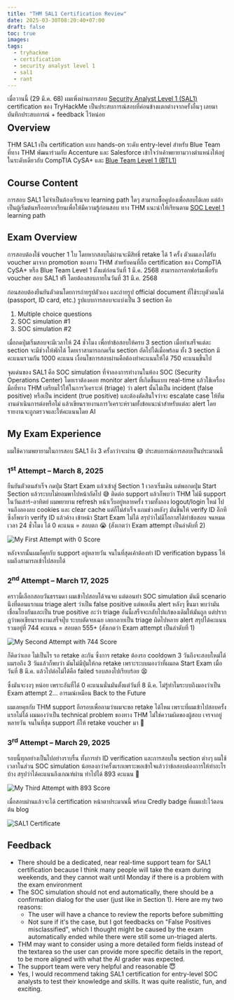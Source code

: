 ```yaml
---
title: "THM SAL1 Certification Review"
date: 2025-03-30T08:20:40+07:00
draft: false
toc: true
images:
tags:
  - tryhackme
  - certification
  - security analyst level 1
  - sal1
  - rant
---
```


เมื่อวานนี้ (29 มี.ค. 68) ผมเพิ่งผ่านการสอบ [Security Analyst Level 1 (SAL1)](https://tryhackme.com/certification/security-analyst-level-1) certification ของ TryHackMe เป็นประสบการณ์สอบที่ค่อนข้างแตกต่างจากครั้งอื่นๆ เลยมาบันทึกประสบการณ์ + feedback ไว้หน่อย

<div style="text-align: center; margin-bottom: -1.5em;">
  <div data-iframe-width="150" data-iframe-height="270" data-share-badge-id="87e90664-661a-4d69-9a4d-d9177386e62a" data-share-badge-host="https://www.credly.com"></div><script type="text/javascript" async src="//cdn.credly.com/assets/utilities/embed.js"></script>
</div>

## Overview

THM SAL1 เป็น certification แบบ hands-on ระดับ entry-level สำหรับ Blue Team  ที่ทาง THM พัฒนาร่วมกับ Accenture และ Salesforce เข้าใจว่าเค้าพยายามวางตำแหน่งให้อยู่ในระดับเดียวกับ CompTIA CySA+ และ [Blue Team Level 1 (BTL1)](/posts/btl1-certification-review/)

## Course Content

การสอบ SAL1 ไม่จำเป็นต้องเรียนจบ learning path ใดๆ สามารถซื้อคูปองเพื่อสอบได้เลย แต่ถ้าเป็นผู้เริ่มต้นหรืออยากเรียนเพื่อให้มีความรู้ก่อนสอบ ทาง THM แนะนำให้เรียนตาม [SOC Level 1](https://tryhackme.com/path/outline/soclevel1) learning path

## Exam Overview

การสอบต้องใช้ voucher 1 ใบ โดยหากสอบไม่ผ่านจะมีสิทธิ์ retake ได้ 1 ครั้ง ตัวผมเองได้รับ voucher มาจาก promotion ของทาง THM สำหรับคนที่ถือ certification ของ CompTIA CySA+ หรือ Blue Team Level 1 ตั้งแต่ก่อนวันที่ 1 มี.ค. 2568 สามารถกรอกฟอร์มเพื่อรับ voucher สอบ SAL1 ฟรี โดยต้องสอบภายในวันที่ 31 มี.ค. 2568

ก่อนสอบต้องยืนยันตัวตนโดยการถ่ายรูปตัวเอง และถ่ายรูป official document ที่ใช้ระบุตัวตนได้ (passport, ID card, etc.) รูปแบบการสอบจะแบ่งเป็น 3 section คือ

1. Multiple choice questions
2. SOC simulation #1
3. SOC simulation #2

เมื่อกดปุ่มเริ่มสอบจะมีเวลาให้ 24 ชั่วโมง เพื่อทำข้อสอบให้ครบ 3 section เมื่อทำเสร็จแต่ละ section จะมีช่วงให้พักได้ โดยเราสามารถกดเริ่ม section ถัดไปได้เมื่อพร้อม ทั้ง 3 section มีคะแนนรวมกัน 1000 คะแนน เงื่อนไขการสอบผ่านคือต้องทำคะแนนให้ได้ 750 คะแนนขึ้นไป

จุดเด่นของ SAL1 คือ SOC simulation ที่จำลองการทำงานในห้อง SOC (Security Operations Center) โดยเราต้องคอย monitor alert ที่เกิดขึ้นแบบ real-time แล้วใช้เครื่องมือที่ทาง THM เตรียมไว้ให้ในการวิเคราะห์ (triage) ว่า alert นั้นไม่เป็น incident (false positive) หรือเป็น incident (true positive) และต้องตัดสินใจว่าจะ escalate case ให้ทีมงานดำเนินการต่อหรือไม่ แล้วเขียนรายงานการวิเคราะห์รวมทั้งข้อแนะนำสำหรับแต่ละ alert โดยรายงานจะถูกตรวจและให้คะแนนโดย AI

## My Exam Experience

ผมใช้ความพยายามในการสอบ SAL1 ถึง 3 ครั้งกว่าจะผ่าน 😅 ประสบการณ์การสอบเป็นประมาณนี้

### 1<sup>st</sup> Attempt &ndash; March 8, 2025

ยืนยันตัวตนสำเร็จ กดปุ่ม Start Exam แล้วเข้าสู่ Section 1 เวลาเริ่มเดิน แต่พอกดปุ่ม Start Section แล้วระบบไม่ยอมพาไปหน้าถัดไป 😅 ติดต่อ support แล้วก็พบว่า THM ไม่มี support ในวันเสาร์-อาทิตย์ ผมพยายาม refresh หน้าเว็บอยู่หลายครั้ง รวมทั้งลอง logout/login ใหม่ ไปจนถึงลองลบ cookies และ clear cache แต่ก็ไม่สำเร็จ แถมช่วงหลังๆ มันขึ้นให้ verify ID อีกที ซึ่งก็พบว่า verify ID แล้วค้าง เข้าหน้า Start Exam ไม่ได้ สรุปว่าไม่มีโอกาสได้ทำข้อสอบ จนหมดเวลา 24 ชั่วโมง ได้ 0 คะแนน = สอบตก 😭 (สังเกตว่า Exam attempt เป็นลำดับที่ 2)

![My First Attempt with 0 Score](/img/thm-sal1-certification-review/first-attempt.png)

หลังจากนั้นผมก็คุยกับ support อยู่หลายวัน จนในที่สุดเค้าต้องทำ ID verification bypass ให้ ผมถึงสามารถเข้าไปสอบได้

### 2<sup>nd</sup> Attempt &ndash; March 17, 2025

คราวนี้เลือกสอบวันธรรมดา ผมเข้าไปสอบได้จนจบ แต่ตอนทำ SOC simulation มันมี scenario นึงที่ตอนแรกผม triage alert ว่าเป็น false positive แต่พอเห็น alert หลังๆ ขึ้นมา พบว่ามันเชื่อมโยงกันและเป็น true positive กะว่า triage อันนี้เสร็จจะกลับไปแก้ของเดิมให้มันถูก แต่ปรากฎว่าพอเขียนรายงานเสร็จปุ๊บ ระบบตัดจบเฉย เลยกลายเป็น triage ผิดไปหลาย alert สรุปได้คะแนนรวมอยู่ที่ 744 คะแนน = สอบตก 555+ (สังเกตว่า Exam attempt เป็นลำดับที่ 1)

![My Second Attempt with 744 Score](/img/thm-sal1-certification-review/second-attempt.png)

ก็คิดว่าเออ ไม่เป็นไร รอ retake ละกัน ซึ่งการ retake ต้องรอ cooldown 3 วันถึงจะสอบใหม่ได้ ผมรอถึง 3 วันแล้วก็พบว่า มันไม่มีปุ่มให้กด retake เพราะระบบมองว่าที่ผมกด Start Exam เมื่อวันที่ 8 มี.ค. แล้วไปต่อไม่ได้คือ failed รอบสองไปเรียบร้อย 😫

ซึ่งมันจะงงๆ หน่อย เพราะอันที่ได้ 0 คะแนนนั่นมันตั้งแต่วันที่ 8 มี.ค. ไม่รู้ทำไมระบบถึงมองว่าเป็น Exam attempt 2... อารมณ์เหมือน Back to the Future

ผมเลยคุยกับ THM support อีกรอบเพื่อถามว่าผมจะขอ retake ได้ไหม เพราะที่ผมเข้าไปสอบครั้งแรกไม่ได้ ผมมองว่าเป็น technical problem ของทาง THM ไม่ใช่ความผิดของผู้สอบ เจรจาอยู่หลายวัน จนในที่สุด support ก็ให้ retake voucher มา 🥹

### 3<sup>rd</sup> Attempt &ndash; March 29, 2025

รอบนี้ทุกอย่างเป็นไปอย่างราบรื่น ทั้งการทำ ID verification และการสอบใน section ต่างๆ ผมใช้เวลาในส่วน SOC simulation น้อยลงกว่าครั้งแรกเพราะพอเข้าใจแล้วว่าข้อสอบต้องการให้ทำอะไรบ้าง สรุปว่าได้คะแนนถึงเกณฑ์ผ่าน ทำไปได้ 893 คะแนน 🥳

![My Third Attempt with 893 Score](/img/thm-sal1-certification-review/third-attempt.png)

เมื่อสอบผ่านแล้วจะได้ certification หน้าตาประมาณนี้ พร้อม Credly badge ที่ผมแปะไว้ตอนต้น blog

![SAL1 Certificate](/img/thm-sal1-certification-review/sal1-certificate.png)

## Feedback

* There should be a dedicated, near real-time support team for SAL1 certification because I think many people will take the exam during weekends, and they cannot wait until Monday if there is a problem with the exam environment
* The SOC simulation should not end automatically, there should be a confirmation dialog for the user (just like in Section 1). Here are my two reasons:
    * The user will have a chance to review the reports before submitting
    * Not sure if it's the case, but I got feedbacks on "False Positives misclassified", which I thought might be caused by the exam automatically ended while there were still some un-triaged alerts.
* THM may want to consider using a more detailed form fields instead of the textarea so the user can provide more specific details in the report, to be more aligned with what the AI grader was expected.
* The support team were very helpful and reasonable 😇
* Yes, I would recommend taking SAL1 certification for entry-level SOC analysts to test their knowledge and skills. It was quite realistic, fun, and exciting.
